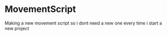 # MovementScript
 Making a new movement script so i dont need a new one every time i start a new project
